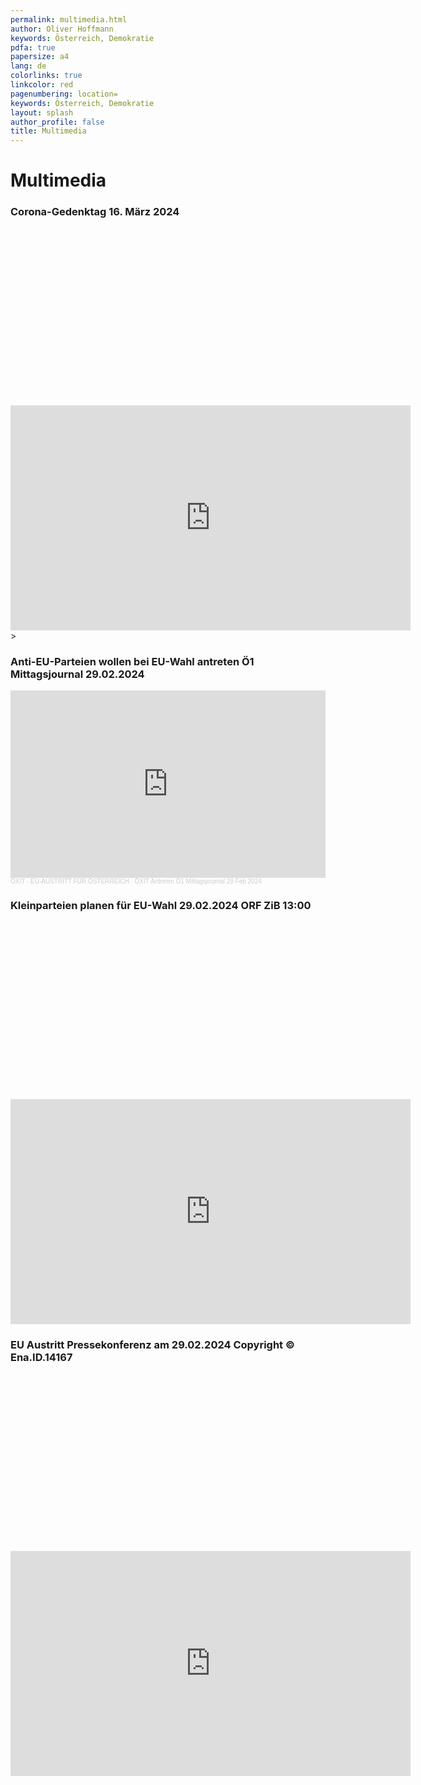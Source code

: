 ```yaml
---
permalink: multimedia.html
author: Oliver Hoffmann
keywords: Österreich, Demokratie
pdfa: true
papersize: a4
lang: de
colorlinks: true
linkcolor: red
pagenumbering: location=
keywords: Österreich, Demokratie
layout: splash
author_profile: false
title: Multimedia
---
```


# Multimedia

### Corona-Gedenktag 16. März 2024

<div class="fluid-width-video-wrapper" style="padding-top: 56.25%;">
    <iframe
        width="640"
        height="360"
        src="https://rumble.com/embed/v4h2euc/?pub=31wbp"
        frameborder="0"
        allow="accelerometer; clipboard-write; encrypted-media; gyroscope; picture-in-picture; web-share"
        allowfullscreen></iframe>
    >
    </iframe>
</div>

### Anti-EU-Parteien wollen bei EU-Wahl antreten Ö1 Mittagsjournal 29.02.2024

<div>
<iframe width="100%" height="300" scrolling="no" frameborder="no" allow="accelerometer; clipboard-write; encrypted-media; gyroscope; picture-in-picture; web-share" src="https://w.soundcloud.com/player/?url=https%3A//api.soundcloud.com/tracks/1766129781&color=%23ff5500&auto_play=false&hide_related=false&show_comments=true&show_user=true&show_reposts=false&show_teaser=true&visual=true"></iframe><div style="font-size: 10px; color: #cccccc;line-break: anywhere;word-break: normal;overflow: hidden;white-space: nowrap;text-overflow: ellipsis; font-family: Interstate,Lucida Grande,Lucida Sans Unicode,Lucida Sans,Garuda,Verdana,Tahoma,sans-serif;font-weight: 100;"><a href="https://soundcloud.com/wahl-216713226" title="ÖXIT - EU-AUSTRITT FÜR ÖSTERREICH" target="_blank" style="color: #cccccc; text-decoration: none;">ÖXIT - EU-AUSTRITT FÜR ÖSTERREICH</a> · <a href="https://soundcloud.com/wahl-216713226/oxit-antreten-o1-mittagsjournal-29-feb-2024" title="ÖXIT Antreten Ö1 Mittagsjournal 29 Feb 2024" target="_blank" style="color: #cccccc; text-decoration: none;">ÖXIT Antreten Ö1 Mittagsjournal 29 Feb 2024</a></div>
</div>

### Kleinparteien planen für EU-Wahl 29.02.2024 ORF ZiB 13:00

<div class="fluid-width-video-wrapper" style="padding-top: 56.25%;">
    <iframe
        width="640"
        height="360"
        src="https://rumble.com/embed/v4eud29/?pub=31wbp"
        frameborder="0"
        allow="accelerometer; clipboard-write; encrypted-media; gyroscope; picture-in-picture; web-share"
        allowfullscreen
    >
    </iframe>
</div>

### EU Austritt Pressekonferenz am 29.02.2024 Copyright ©️ Ena.ID.14167

<div class="fluid-width-video-wrapper" style="padding-top: 56.25%;">
    <iframe
        width="640"
        height="360"
        src="https://www.youtube.com/embed/B8koRlNlkmE?si=jQp_ZO1e-whxXUfW"
        frameborder="0"
        allow="accelerometer; clipboard-write; encrypted-media; gyroscope; picture-in-picture; web-share"
        allowfullscreen
    >
    </iframe>
</div>
